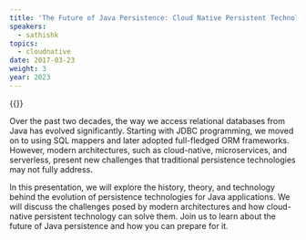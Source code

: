 ```yaml
---
title: 'The Future of Java Persistence: Cloud Native Persistent Technology'
speakers:
  - sathishk
topics:
  - cloudnative
date: 2017-03-23
weight: 3
year: 2023
---
```


{{<youtube KgfnTFI55dc>}}

Over the past two decades, the way we access relational databases from Java has evolved significantly. Starting with JDBC programming, we moved on to using SQL mappers and later adopted full-fledged ORM frameworks. However, modern architectures, such as cloud-native, microservices, and serverless, present new challenges that traditional persistence technologies may not fully address.

In this presentation, we will explore the history, theory, and technology behind the evolution of persistence technologies for Java applications. We will discuss the challenges posed by modern architectures and how cloud-native persistent technology can solve them. Join us to learn about the future of Java persistence and how you can prepare for it.
